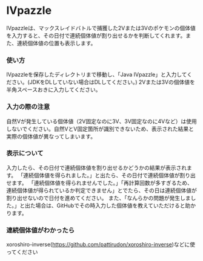 # IVpazzle
IVpazzleは、マックスレイドバトルで捕獲した2Vまたは3Vのポケモンの個体値を入力すると、その日付で連続個体値が割り出せるかを判断してくれます。また、連続個体値の位置も表示します。

### 使い方
IVpazzleを保存したディレクトリまで移動し、「Java IVpazzle」と入力してください。(JDKをDLしていない場合はDLしてください。)
2Vまたは3Vの個体値を半角スペースおきに入力してください。

### 入力の際の注意　
自然Vが発生している個体値（2V固定なのに3V、3V固定なのに4Vなど）は使用しないでください。自然VとV固定箇所が識別できないため、表示された結果と実際の個体値が異なってしまいます。

### 表示について
入力したら、その日付で連続個体値を割り出せるかどうかの結果が表示されます。
「連続個体値を得られました。」と出たら、その日付で連続個体値が割り出せます。
「連続個体値を得られませんでした。」「再計算回数が多すぎるため、連続個体値が得られているか判定できません」とでたら、その日は連続個体値が割り出せないので日付を進めてください。
また、「なんらかの問題が発生しました。」と出た場合は、GitHubでその時入力した個体値を教えていただけると助かります。

### 連続個体値がわかったら
xoroshiro-inverse(https://github.com/pattirudon/xoroshiro-inverse)などに使ってください
